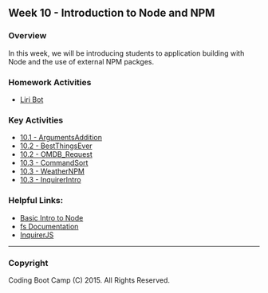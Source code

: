 ## Week 10 - Introduction to Node and NPM

### Overview
In this week, we will be introducing students to application building with Node and the use of external NPM packges. 

### Homework Activities
* [Liri Bot](3-Homework/Instructions/homework_instructions.md)

### Key Activities 
* [10.1 - ArgumentsAddition ](2-Key-Activities/1-ArgumentsAddition)
* [10.2 - BestThingsEver ](2-Key-Activities/2-BestThingsEver)
* [10.2 - OMDB_Request ](2-Key-Activities/3-OMDB_Request)
* [10.3 - CommandSort ](2-Key-Activities/4-CommandSort)
* [10.3 - WeatherNPM ](2-Key-Activities/5-WeatherNPM)
* [10.3 - InquirerIntro ](2-Key-Activities/6-Inquirer_Intro)

### Helpful Links:
* [Basic Intro to Node](http://blog.modulus.io/absolute-beginners-guide-to-nodejs)
* [fs Documentation](https://nodejs.org/api/fs.html)
* [InquirerJS](https://www.npmjs.com/package/inquirer)

-------

### Copyright 
Coding Boot Camp (C) 2015. All Rights Reserved.
